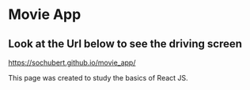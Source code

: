 # Movie App


## Look at the Url below to see the driving screen
https://sochubert.github.io/movie_app/


This page was created to study the basics of React JS.
